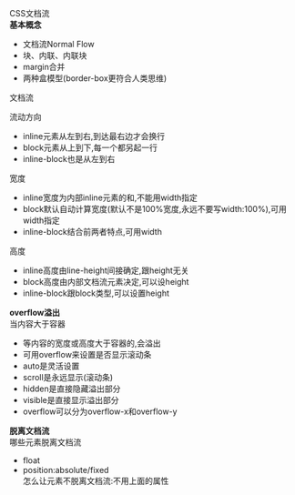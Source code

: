 CSS文档流  
**基本概念**  
* 文档流Normal Flow  
* 块、内联、内联块  
* margin合并  
* 两种盒模型(border-box更符合人类思维)  
  
文档流   
  
 流动方向  
* inline元素从左到右,到达最右边才会换行  
* block元素从上到下,每一个都另起一行  
* inline-block也是从左到右  
  
宽度  
* inline宽度为内部inline元素的和,不能用width指定  
* block默认自动计算宽度(默认不是100%宽度,永远不要写width:100%),可用width指定  
* inline-block结合前两者特点,可用width
     
高度  
* inline高度由line-height间接确定,跟height无关  
* block高度由内部文档流元素决定,可以设height
* inline-block跟block类型,可以设置height
  
**overflow溢出**    
当内容大于容器  
* 等内容的宽度或高度大于容器的,会溢出  
* 可用overflow来设置是否显示滚动条  
* auto是灵活设置  
* scroll是永远显示(滚动条)  
* hidden是直接隐藏溢出部分  
* visible是直接显示溢出部分  
* overflow可以分为overflow-x和overflow-y  

**脱离文档流**  
哪些元素脱离文档流  
* float  
* position:absolute/fixed  
怎么让元素不脱离文档流:不用上面的属性
